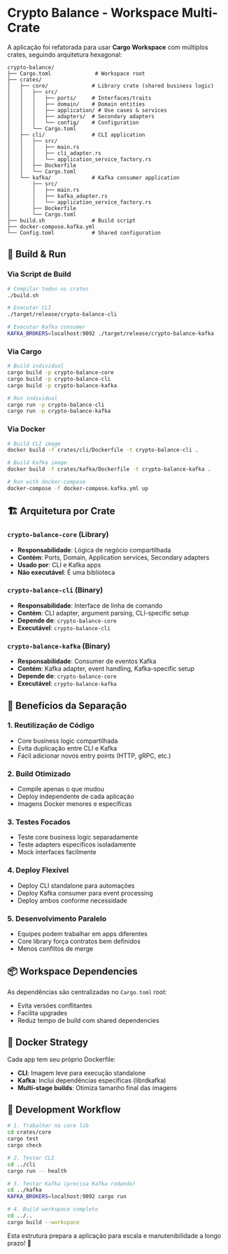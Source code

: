 # Crypto Balance - Workspace Multi-Crate

A aplicação foi refatorada para usar **Cargo Workspace** com múltiplos crates, seguindo arquitetura hexagonal:

```
crypto-balance/
├── Cargo.toml              # Workspace root
├── crates/
│   ├── core/              # Library crate (shared business logic)
│   │   ├── src/
│   │   │   ├── ports/     # Interfaces/traits
│   │   │   ├── domain/    # Domain entities
│   │   │   ├── application/ # Use cases & services
│   │   │   ├── adapters/  # Secondary adapters
│   │   │   └── config/    # Configuration
│   │   └── Cargo.toml
│   ├── cli/               # CLI application
│   │   ├── src/
│   │   │   ├── main.rs
│   │   │   ├── cli_adapter.rs
│   │   │   └── application_service_factory.rs
│   │   ├── Dockerfile
│   │   └── Cargo.toml
│   └── kafka/             # Kafka consumer application
│       ├── src/
│       │   ├── main.rs
│       │   ├── kafka_adapter.rs
│       │   └── application_service_factory.rs
│       ├── Dockerfile
│       └── Cargo.toml
├── build.sh               # Build script
├── docker-compose.kafka.yml
└── Config.toml            # Shared configuration
```

## 🚀 Build & Run

### Via Script de Build
```bash
# Compilar todos os crates
./build.sh

# Executar CLI
./target/release/crypto-balance-cli

# Executar Kafka consumer  
KAFKA_BROKERS=localhost:9092 ./target/release/crypto-balance-kafka
```

### Via Cargo
```bash
# Build individual
cargo build -p crypto-balance-core
cargo build -p crypto-balance-cli  
cargo build -p crypto-balance-kafka

# Run individual
cargo run -p crypto-balance-cli
cargo run -p crypto-balance-kafka
```

### Via Docker
```bash
# Build CLI image
docker build -f crates/cli/Dockerfile -t crypto-balance-cli .

# Build Kafka image  
docker build -f crates/kafka/Dockerfile -t crypto-balance-kafka .

# Run with docker-compose
docker-compose -f docker-compose.kafka.yml up
```

## 🏗️ Arquitetura por Crate

### `crypto-balance-core` (Library)
- **Responsabilidade**: Lógica de negócio compartilhada
- **Contém**: Ports, Domain, Application services, Secondary adapters
- **Usado por**: CLI e Kafka apps
- **Não executável**: É uma biblioteca

### `crypto-balance-cli` (Binary)  
- **Responsabilidade**: Interface de linha de comando
- **Contém**: CLI adapter, argument parsing, CLI-specific setup
- **Depende de**: `crypto-balance-core`
- **Executável**: `crypto-balance-cli`

### `crypto-balance-kafka` (Binary)
- **Responsabilidade**: Consumer de eventos Kafka
- **Contém**: Kafka adapter, event handling, Kafka-specific setup  
- **Depende de**: `crypto-balance-core`
- **Executável**: `crypto-balance-kafka`

## 🔄 Benefícios da Separação

### 1. **Reutilização de Código**
- Core business logic compartilhada
- Evita duplicação entre CLI e Kafka
- Fácil adicionar novos entry points (HTTP, gRPC, etc.)

### 2. **Build Otimizado**
- Compile apenas o que mudou  
- Deploy independente de cada aplicação
- Imagens Docker menores e específicas

### 3. **Testes Focados**
- Teste core business logic separadamente
- Teste adapters específicos isoladamente
- Mock interfaces facilmente

### 4. **Deploy Flexível**
- Deploy CLI standalone para automações
- Deploy Kafka consumer para event processing  
- Deploy ambos conforme necessidade

### 5. **Desenvolvimento Paralelo**
- Equipes podem trabalhar em apps diferentes
- Core library força contratos bem definidos
- Menos conflitos de merge

## 📦 Workspace Dependencies

As dependências são centralizadas no `Cargo.toml` root:
- Evita versões conflitantes
- Facilita upgrades 
- Reduz tempo de build com shared dependencies

## 🐳 Docker Strategy

Cada app tem seu próprio Dockerfile:
- **CLI**: Imagem leve para execução standalone
- **Kafka**: Inclui dependências específicas (librdkafka)
- **Multi-stage builds**: Otimiza tamanho final das imagens

## 🔧 Development Workflow

```bash
# 1. Trabalhar na core lib
cd crates/core
cargo test
cargo check

# 2. Testar CLI
cd ../cli  
cargo run -- health

# 3. Testar Kafka (precisa Kafka rodando)
cd ../kafka
KAFKA_BROKERS=localhost:9092 cargo run

# 4. Build workspace completo
cd ../..
cargo build --workspace
```

Esta estrutura prepara a aplicação para escala e manutenibilidade a longo prazo! 🚀